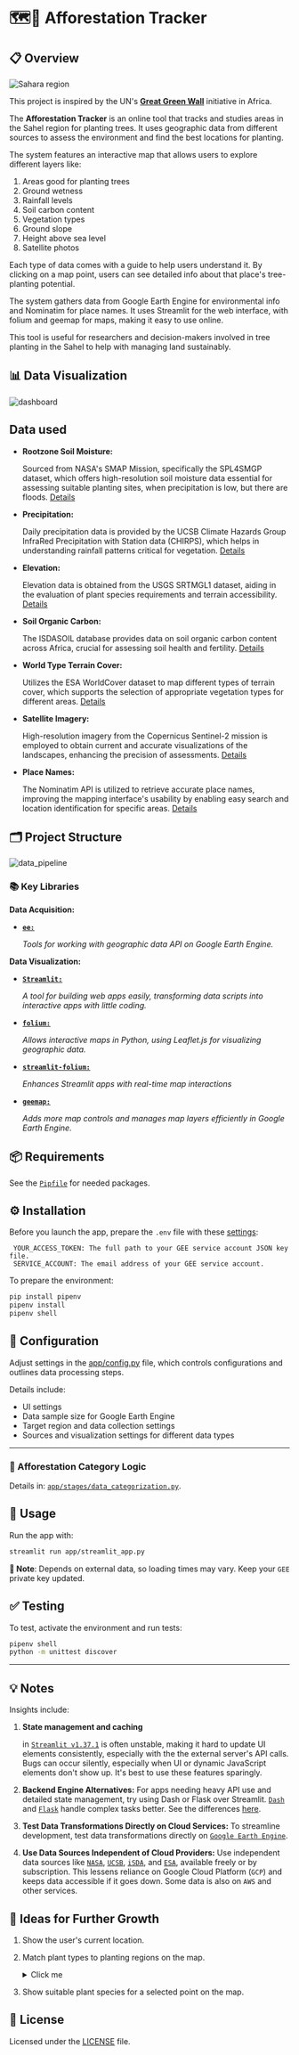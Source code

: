 # 🗺️🌴 Afforestation Tracker
## 📋 Overview

![Sahara region](doc/images/sahara-region.jpeg)

This project is inspired by the UN's [**Great Green Wall**](https://en.wikipedia.org/wiki/Great_Green_Wall_(Africa)) initiative in Africa.

The **Afforestation Tracker** is an online tool that tracks and studies areas in the Sahel region for planting trees. It uses geographic data from different sources to assess the environment and find the best locations for planting.

The system features an interactive map that allows users to explore different layers like:
1. Areas good for planting trees
1. Ground wetness
1. Rainfall levels
1. Soil carbon content
1. Vegetation types
1. Ground slope
1. Height above sea level
1. Satellite photos

Each type of data comes with a guide to help users understand it. By clicking on a map point, users can see detailed info about that place's tree-planting potential.

The system gathers data from Google Earth Engine for environmental info and Nominatim for place names. It uses Streamlit for the web interface, with folium and geemap for maps, making it easy to use online.

This tool is useful for researchers and decision-makers involved in tree planting in the Sahel to help with managing land sustainably.

## 📊 Data Visualization

![dashboard](doc/images/dashboard_preview.png)

## Data used

- **Rootzone Soil Moisture:**

  Sourced from NASA's SMAP Mission, specifically the SPL4SMGP dataset, which offers high-resolution soil moisture data essential for assessing suitable planting sites, when precipitation is low, but there are floods. [Details](https://developers.google.com/earth-engine/datasets/catalog/NASA_SMAP_SPL4SMGP_007)

- **Precipitation:**

  Daily precipitation data is provided by the UCSB Climate Hazards Group InfraRed Precipitation with Station data (CHIRPS), which helps in understanding rainfall patterns critical for vegetation. [Details](https://developers.google.com/earth-engine/datasets/catalog/UCSB-CHG_CHIRPS_DAILY)

- **Elevation:** 

  Elevation data is obtained from the USGS SRTMGL1 dataset, aiding in the evaluation of plant species requirements and terrain accessibility. [Details](https://developers.google.com/earth-engine/datasets/catalog/USGS_SRTMGL1_003)

- **Soil Organic Carbon:** 

  The ISDASOIL database provides data on soil organic carbon content across Africa, crucial for assessing soil health and fertility. [Details](https://developers.google.com/earth-engine/datasets/catalog/ISDASOIL_Africa_v1_carbon_total)

- **World Type Terrain Cover:** 

  Utilizes the ESA WorldCover dataset to map different types of terrain cover, which supports the selection of appropriate vegetation types for different areas. [Details](https://developers.google.com/earth-engine/datasets/catalog/ESA_WorldCover_v100)

- **Satellite Imagery:**
 
  High-resolution imagery from the Copernicus Sentinel-2 mission is employed to obtain current and accurate visualizations of the landscapes, enhancing the precision of assessments. [Details](https://developers.google.com/earth-engine/datasets/catalog/COPERNICUS_S2_HARMONIZED)

- **Place Names:**

  The Nominatim API is utilized to retrieve accurate place names, improving the mapping interface's usability by enabling easy search and location identification for specific areas. [Details](https://nominatim.org/)

## 🗂️ Project Structure

![data_pipeline](doc/images/data_pipeline.png)

### 📚 Key Libraries

**Data Acquisition:**

- [**`ee:`**](https://developers.google.com/earth-engine/guides/python_install)

  _Tools for working with geographic data API on Google Earth Engine._

**Data Visualization:**

- [**`Streamlit:`**](https://docs.streamlit.io/)
  
  _A tool for building web apps easily, transforming data scripts into interactive apps with little coding._

- [**`folium:`**](https://python-visualization.github.io/folium/latest/)

  _Allows interactive maps in Python, using Leaflet.js for visualizing geographic data._

- [**`streamlit-folium:`**](https://folium.streamlit.app/)

  _Enhances Streamlit apps with real-time map interactions_

- [**`geemap:`**](https://geemap.org/)

  _Adds more map controls and manages map layers efficiently in Google Earth Engine._

## 📦 Requirements

See the [`Pipfile`](Pipfile) for needed packages.

## ⚙️ Installation

Before you launch the app, prepare the `.env` file with these  [settings](https://developers.google.com/earth-engine/guides/app_key):

```plaintext
 YOUR_ACCESS_TOKEN: The full path to your GEE service account JSON key file.
 SERVICE_ACCOUNT: The email address of your GEE service account.

 ```

To prepare the environment:

```bash
pip install pipenv
pipenv install
pipenv shell
```

## 🔧 Configuration

Adjust settings in the [app/config.py](app/config.py) file, which controls configurations and outlines data processing steps.

Details include:

  - UI settings
  - Data sample size for Google Earth Engine
  - Target region and data collection settings
  - Sources and visualization settings for different data types

---

### 🌴 Afforestation Category Logic

Details in: [`app/stages/data_categorization.py`](app/stages/data_categorization.py).


## 🔨 Usage

Run the app with:

```bash
streamlit run app/streamlit_app.py
```
**🚨 Note**:
Depends on external data, so loading times may vary. Keep your `GEE` private key updated.


## ✅ Testing

To test, activate the environment and run tests:

```bash
pipenv shell
python -m unittest discover
```
---

## 💡 Notes

Insights include:

1. **State management and caching**

    in [`Streamlit v1.37.1`](https://docs.streamlit.io/develop/api-reference/caching-and-state/st.session_state) is often unstable, making it hard to update UI elements consistently, especially with the the external server's API calls. Bugs can occur silently, especially when UI or dynamic JavaScript elements don't show up. It's best to use these features sparingly.

2. **Backend Engine Alternatives:**
    For apps needing heavy API use and detailed state management, try using Dash or Flask over Streamlit. [`Dash`](https://dash.plotly.com/) and [`Flask`](https://flask.palletsprojects.com/en/3.0.x/) handle complex tasks better. See the differences [here](https://www.datarevenue.com/en-blog/data-dashboarding-streamlit-vs-dash-vs-shiny-vs-voila).

3. **Test Data Transformations Directly on Cloud Services:**
    To streamline development, test data transformations directly on [`Google Earth Engine`](https://code.earthengine.google.com/).

4. **Use Data Sources Independent of Cloud Providers:**
    Use independent data sources like [`NASA`](https://worldview.earthdata.nasa.gov/), [`UCSB`](https://www.library.ucsb.edu/geospatial/maps), [`iSDA`](https://www.isda-africa.com/isdasoil/), and [`ESA`](https://esa.maps.eox.at/), available freely or by subscription. This lessens reliance on Google Cloud Platform (`GCP`) and keeps data accessible if it goes down. Some data is also on `AWS` and other services.

## 🧩 Ideas for Further Growth

1. Show the user's current location.

2. Match plant types to planting regions on the map.
    <details>
    <summary>Click me</summary>

      ### Trees:
      - **[Acacia senegal](https://en.wikipedia.org/wiki/Acacia_senegal)** (Gum Arabic Tree)
      - **[Faidherbia albida](https://en.wikipedia.org/wiki/Faidherbia_albida)** (Apple-ring Acacia)
      - **[Balanites aegyptiaca](https://en.wikipedia.org/wiki/Balanites_aegyptiaca)** (Desert Date)
      - **[Parkia biglobosa](https://en.wikipedia.org/wiki/Parkia_biglobosa)** (African Locust Bean Tree)
      - **[Adansonia digitata](https://en.wikipedia.org/wiki/Adansonia_digitata)** (Baobab)

      ### Shrubs:
      - **[Ziziphus mauritiana](https://en.wikipedia.org/wiki/Ziziphus_mauritiana)** (Jujube)
      - **[Guiera senegalensis](https://en.wikipedia.org/wiki/Guiera_senegalensis)** (Guiera)
      - **[Piliostigma reticulatum](https://en.wikipedia.org/wiki/Piliostigma_reticulatum)** (Camel’s Foot)
      - **[Combretum micranthum](https://en.wikipedia.org/wiki/Combretum_micranthum)** (Kinkeliba)
      - **[Leptadenia pyrotechnica](https://en.wikipedia.org/wiki/Leptadenia_pyrotechnica)** (Marakh)


    </details>
3. Show suitable plant species for a selected point on the map.

## 📜 License

Licensed under the [LICENSE](LICENSE) file.